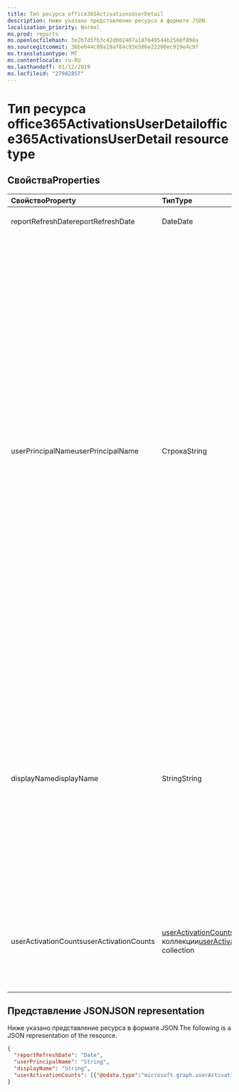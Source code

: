 ```yaml
---
title: Тип ресурса office365ActivationsUserDetail
description: Ниже указано представление ресурса в формате JSON.
localization_priority: Normal
ms.prod: reports
ms.openlocfilehash: 3e2b7d5fb3c42db02407a187649544b2560f898a
ms.sourcegitcommit: 36be044c89a19af84c93e586e22200ec919e4c9f
ms.translationtype: MT
ms.contentlocale: ru-RU
ms.lasthandoff: 01/12/2019
ms.locfileid: "27982857"
---
```

# <a name="office365activationsuserdetail-resource-type"></a><span data-ttu-id="7a566-103">Тип ресурса office365ActivationsUserDetail</span><span class="sxs-lookup"><span data-stu-id="7a566-103">office365ActivationsUserDetail resource type</span></span>

## <a name="properties"></a><span data-ttu-id="7a566-104">Свойства</span><span class="sxs-lookup"><span data-stu-id="7a566-104">Properties</span></span>

| <span data-ttu-id="7a566-105">Свойство</span><span class="sxs-lookup"><span data-stu-id="7a566-105">Property</span></span>             | <span data-ttu-id="7a566-106">Тип</span><span class="sxs-lookup"><span data-stu-id="7a566-106">Type</span></span>                                     | <span data-ttu-id="7a566-107">Описание</span><span class="sxs-lookup"><span data-stu-id="7a566-107">Description</span></span>                              |
| :------------------- | :--------------------------------------- | ---------------------------------------- |
| <span data-ttu-id="7a566-108">reportRefreshDate</span><span class="sxs-lookup"><span data-stu-id="7a566-108">reportRefreshDate</span></span>    | <span data-ttu-id="7a566-109">Date</span><span class="sxs-lookup"><span data-stu-id="7a566-109">Date</span></span>                                     | <span data-ttu-id="7a566-110">Последняя дата контента.</span><span class="sxs-lookup"><span data-stu-id="7a566-110">The latest date of the content.</span></span>          |
| <span data-ttu-id="7a566-111">userPrincipalName</span><span class="sxs-lookup"><span data-stu-id="7a566-111">userPrincipalName</span></span>    | <span data-ttu-id="7a566-112">Строка</span><span class="sxs-lookup"><span data-stu-id="7a566-112">String</span></span>                                   | <span data-ttu-id="7a566-113">Основной имя пользователя (UPN) пользователя.</span><span class="sxs-lookup"><span data-stu-id="7a566-113">The user principal name (UPN) of the user.</span></span> <span data-ttu-id="7a566-114">Имя участника-пользователя — это имя для входа характерном для Интернета для пользователя на основании Интернета standard RFC 822.</span><span class="sxs-lookup"><span data-stu-id="7a566-114">The UPN is an Internet-style login name for the user based on the Internet standard RFC 822.</span></span> <span data-ttu-id="7a566-115">В соответствии с соглашением это сопоставление имен пользователей электронной почты.</span><span class="sxs-lookup"><span data-stu-id="7a566-115">By convention, this should map to the user's email name.</span></span> <span data-ttu-id="7a566-116">Общие имеет формат alias@domain, где должны быть представлены в семейство подтвержденным доменов из домена.</span><span class="sxs-lookup"><span data-stu-id="7a566-116">The general format is alias@domain, where domain must be present in the tenant’s collection of verified domains.</span></span> <span data-ttu-id="7a566-117">Это свойство обязательно указывать при создании пользователя.</span><span class="sxs-lookup"><span data-stu-id="7a566-117">This property is required when a user is created.</span></span> |
| <span data-ttu-id="7a566-118">displayName</span><span class="sxs-lookup"><span data-stu-id="7a566-118">displayName</span></span>          | <span data-ttu-id="7a566-119">String</span><span class="sxs-lookup"><span data-stu-id="7a566-119">String</span></span>                                   | <span data-ttu-id="7a566-120">Имя пользователя, отображаемое в адресной книге.</span><span class="sxs-lookup"><span data-stu-id="7a566-120">The name displayed in the address book for the user.</span></span> <span data-ttu-id="7a566-121">Обычно это сочетание имени, отчества и фамилии пользователя.</span><span class="sxs-lookup"><span data-stu-id="7a566-121">This is usually the combination of the user's first name, middle initial, and last name.</span></span> <span data-ttu-id="7a566-122">Это свойство необходимо указывать при создании пользователя. Его невозможно удалить при обновлении.</span><span class="sxs-lookup"><span data-stu-id="7a566-122">This property is required when a user is created and it cannot be cleared during updates.</span></span> |
| <span data-ttu-id="7a566-123">userActivationCounts</span><span class="sxs-lookup"><span data-stu-id="7a566-123">userActivationCounts</span></span> | <span data-ttu-id="7a566-124">[userActivationCounts](../resources/useractivationcounts.md) коллекции</span><span class="sxs-lookup"><span data-stu-id="7a566-124">[userActivationCounts](../resources/useractivationcounts.md) collection</span></span> | <span data-ttu-id="7a566-125">Новейшие активации пользователя счетчиков для всех платформ для всех типов назначенный продукта.</span><span class="sxs-lookup"><span data-stu-id="7a566-125">The user's latest product activation counts on all the platforms for all the assigned product types.</span></span> |

## <a name="json-representation"></a><span data-ttu-id="7a566-126">Представление JSON</span><span class="sxs-lookup"><span data-stu-id="7a566-126">JSON representation</span></span>

<span data-ttu-id="7a566-127">Ниже указано представление ресурса в формате JSON.</span><span class="sxs-lookup"><span data-stu-id="7a566-127">The following is a JSON representation of the resource.</span></span>

<!-- {
  "blockType": "resource",
  "@odata.type": "microsoft.graph.office365ActivationsUserDetail"
} -->

```json
{
  "reportRefreshDate": "Date", 
  "userPrincipalName": "String", 
  "displayName": "String", 
  "userActivationCounts": [{"@odata.type":"microsoft.graph.userActivationCounts"}]
}
```
